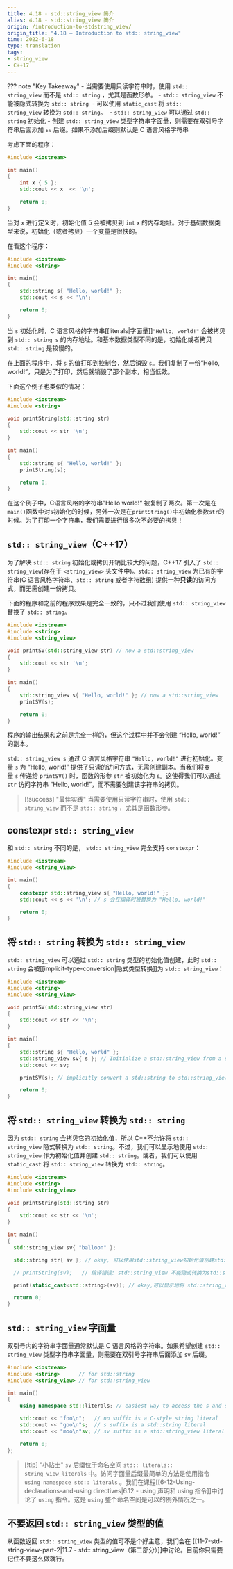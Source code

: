 ```yaml
---
title: 4.18 - std::string_view 简介
alias: 4.18 - std::string_view 简介
origin: /introduction-to-stdstring_view/
origin_title: "4.18 — Introduction to std:: string_view"
time: 2022-6-18
type: translation
tags:
- string_view
- C++17
---
```


??? note "Key Takeaway"
    - 当需要使用只读字符串时，使用 `std:: string_view` 而不是 `std:: string` ，尤其是函数形参。
    - `std:: string_view` 不能被隐式转换为 `std:: string` 
    - 可以使用 `static_cast` 将 `std:: string_view` 转换为 `std:: string`。 
    - `std:: string_view` 可以通过 `std:: string` 初始化
    - 创建 `std:: string_view` 类型字符串字面量，则需要在双引号字符串后面添加 `sv` 后缀。如果不添加后缀则默认是 C 语言风格字符串

考虑下面的程序：

```cpp
#include <iostream>

int main()
{
    int x { 5 };
    std::cout << x  << '\n';

    return 0;
}
```

当对 `x` 进行定义时，初始化值 5 会被拷贝到 `int` `x` 的内存地址。对于基础数据类型来说，初始化（或者拷贝）一个变量是很快的。

在看这个程序：

```cpp
#include <iostream>
#include <string>

int main()
{
    std::string s{ "Hello, world!" };
    std::cout << s << '\n';

    return 0;
}
```

当 `s` 初始化时，C 语言风格的字符串[[literals|字面量]]`"Hello, world!"` 会被拷贝到 `std:: string s` 的内存地址。和基本数据类型不同的是，初始化或者拷贝 `std:: string` 是较慢的。

在上面的程序中，将 `s` 的值打印到控制台，然后销毁 `s`。我们复制了一份“Hello, world!”，只是为了打印，然后就销毁了那个副本，相当低效。

下面这个例子也类似的情况：

```cpp
#include <iostream>
#include <string>

void printString(std::string str)
{
    std::cout << str '\n';
}

int main()
{
    std::string s{ "Hello, world!" };
    printString(s);

    return 0;
}
```

在这个例子中，C语言风格的字符串”Hello world!“ 被复制了两次。第一次是在`main()`函数中对`s`初始化的时候，另外一次是在`printString()`中初始化参数`str`的时候。为了打印一个字符串，我们需要进行很多次不必要的拷贝！

## `std:: string_view`（C++17）

为了解决 `std:: string` 初始化或拷贝开销比较大的问题，C++17 引入了 `std:: string_view`(存在于 `<string_view>` 头文件中)。`std:: string_view` 为已有的字符串(C 语言风格字符串、`std:: string` 或者字符数组) 提供一种**只读**的访问方式，而无需创建一份拷贝。

下面的程序和之前的程序效果是完全一致的，只不过我们使用 `std:: string_view` 替换了 `std:: string`。

```cpp
#include <iostream>
#include <string>
#include <string_view>

void printSV(std::string_view str) // now a std::string_view
{
    std::cout << str '\n';
}

int main()
{
    std::string_view s{ "Hello, world!" }; // now a std::string_view
    printSV(s);

    return 0;
}
```

程序的输出结果和之前是完全一样的，但这个过程中并不会创建 “Hello, world!” 的副本。

`std:: string_view s` 通过 C 语言风格字符串 `"Hello, world!"` 进行初始化。变量 `s` 为 “Hello, world!” 提供了只读的访问方式，无需创建副本。当我们将变量 `s` 传递给 `printSV()` 时，函数的形参 `str` 被初始化为 `s`。这使得我们可以通过 `str` 访问字符串 “Hello, world!”，而不需要创建该字符串的拷贝。

> [!success] "最佳实践"
> 当需要使用只读字符串时，使用 `std:: string_view` 而不是 `std:: string` ，尤其是函数形参。


## constexpr `std:: string_view`

和 `std:: string` 不同的是， `std:: string_view` 完全支持 `constexpr`：

```cpp
#include <iostream>
#include <string_view>

int main()
{
    constexpr std::string_view s{ "Hello, world!" };
    std::cout << s << '\n'; // s 会在编译时被替换为 "Hello, world!" 

    return 0;
}
```

## 将 `std:: string` 转换为 `std:: string_view`

`std:: string_view` 可以通过 `std:: string` 类型的初始化值创建，此时 `std:: string` 会被[[implicit-type-conversion|隐式类型转换]]为 `std:: string_view`：

```cpp
#include <iostream>
#include <string>
#include <string_view>

void printSV(std::string_view str)
{
    std::cout << str << '\n';
}

int main()
{
    std::string s{ "Hello, world" };
    std::string_view sv{ s }; // Initialize a std::string_view from a std::string
    std::cout << sv;

    printSV(s); // implicitly convert a std::string to std::string_view

    return 0;
}
```

## 将 `std:: string_view` 转换为 `std:: string`

因为 `std:: string` 会拷贝它的初始化值，所以 C++不允许将 `std:: string_view` 隐式转换为 `std:: string`。不过，我们可以显示地使用 `std:: string_view` 作为初始化值并创建 `std:: string`。或者，我们可以使用 `static_cast` 将 `std:: string_view` 转换为 `std:: string`。

```cpp
#include <iostream>
#include <string>
#include <string_view>

void printString(std::string str)
{
    std::cout << str << '\n';
}

int main()
{
  std::string_view sv{ "balloon" };

  std::string str{ sv }; // okay, 可以使用std::string_view初始化值创建std::string

  // printString(sv);   // 编译错误: std::string_view 不能隐式转换为std::string

  print(static_cast<std::string>(sv)); // okay,可以显示地将 std::string_view 转换为 std::string

  return 0;
}
```

## `std:: string_view` 字面量

双引号内的字符串字面量通常默认是 C 语言风格的字符串。如果希望创建 `std:: string_view` 类型字符串字面量，则需要在双引号字符串后面添加 `sv` 后缀。

```cpp
#include <iostream>
#include <string>      // for std::string
#include <string_view> // for std::string_view

int main()
{
    using namespace std::literals; // easiest way to access the s and sv suffixes

    std::cout << "foo\n";   // no suffix is a C-style string literal
    std::cout << "goo\n"s;  // s suffix is a std::string literal
    std::cout << "moo\n"sv; // sv suffix is a std::string_view literal

    return 0;
};
```


> [!tip] "小贴士"
> `sv` 后缀位于命名空间 `std:: literals:: string_view_literals` 中。访问字面量后缀最简单的方法是使用指令 `using namespace std:: literals` 。我们在课程[[6-12-Using-declarations-and-using directives|6.12 - using 声明和 using 指令]]中讨论了 `using` 指令。这是 `using` 整个命名空间是可以的例外情况之一。

## 不要返回 `std:: string_view` 类型的值

从函数返回 `std:: string_view` 类型的值可不是个好主意，我们会在 [[11-7-std-string-view-part-2|11.7 - std:: string_view（第二部分）]]中讨论。目前你只需要记住不要这么做就行。
